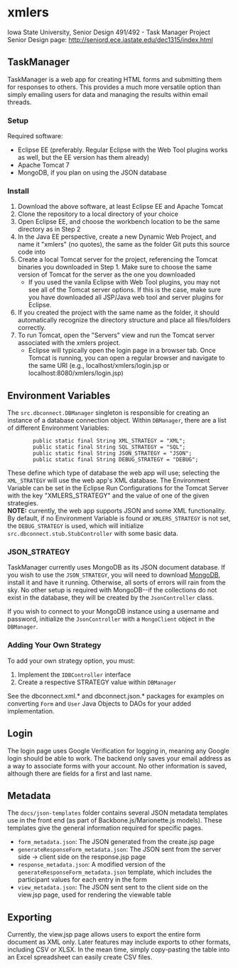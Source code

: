 xmlers
======

Iowa State University, Senior Design 491/492 - Task Manager Project  
Senior Design page: http://seniord.ece.iastate.edu/dec1315/index.html

## TaskManager
TaskManager is a web app for creating HTML forms and submitting them for responses to others. 
This provides a much more versatile option than simply emailing users for data and managing the results within email threads.

### Setup
Required software:

* Eclipse EE (preferably. Regular Eclipse with the Web Tool plugins works as well, but the EE version has them already)
* Apache Tomcat 7
* MongoDB, if you plan on using the JSON database

### Install
1. Download the above software, at least Eclipse EE and Apache Tomcat
2. Clone the repository to a local directory of your choice
3. Open Eclipse EE, and choose the workbench location to be the same directory as in Step 2
4. In the Java EE perspective, create a new Dynamic Web Project, and name it "xmlers" (no quotes), the same as the folder Git puts this source code into
5. Create a local Tomcat server for the project, referencing the Tomcat binaries you downloaded in Step 1. Make sure to choose the same version of Tomcat for the server as the one you downloaded
    * If you used the vanila Eclipse with Web Tool plugins, you may not see all of the Tomcat server options. If this is the case, make sure you have downloaded all JSP/Java web tool and server plugins for Eclipse.
6. If you created the project with the same name as the folder, it should automatically recognize the directory structure and place all files/folders correctly.
7. To run Tomcat, open the "Servers" view and run the Tomcat server associated with the xmlers project.
    * Eclipse will typically open the login page in a browser tab. Once Tomcat is running, you can open a regular browser and navigate to the same URI (e.g., localhost/xmlers/login.jsp or localhost:8080/xmlers/login.jsp)

## Environment Variables
The `src.dbconnect.DBManager` singleton is responsible for creating an instance of a database connection object. Within `DBManager`, there are a list of different Environment Variables:

```
        public static final String XML_STRATEGY = "XML";  
        public static final String SQL_STRATEGY = "SQL";  
        public static final String JSON_STRATEGY = "JSON";  
        public static final String DEBUG_STRATEGY = "DEBUG";  
```

These define which type of database the web app will use; selecting the `XML_STRATEGY` will use the web app's XML database. The Environment Variable can be set in the Eclipse Run Configurations for the Tomcat Server with the key "XMLERS_STRATEGY" and the value of one of the given strategies.  
**NOTE:** currently, the web app supports JSON and some XML functionality.  
By default, if no Environment Variable is found or `XMLERS_STRATEGY` is not set, the `DEBUG_STRATEGY` is used, which will initialize `src.dbconnect.stub.StubController` with some basic data.  

### JSON_STRATEGY
TaskManager currently uses MongoDB as its JSON document database. If you wish to use the `JSON_STRATEGY`, you will need to download [MongoDB](http://www.mongodb.org/downloads), install it and have it running. Otherwise, all sorts of errors will rain from the sky. No other setup is required with MongoDB--if the collections do not exist in the database, they will be created by the `JsonController` class.

If you wish to connect to your MongoDB instance using a username and password, initialize the `JsonController` with a `MongoClient` object in the `DBManager`.

### Adding Your Own Strategy
To add your own strategy option, you must:

1. Implement the `IDBController` interface
2. Create a respective STRATEGY value within `DBManager`

See the dbconnect.xml.* and dbconnect.json.* packages for examples on converting `Form` and `User` Java Objects to DAOs for your added implementation.

## Login
The login page uses Google Verification for logging in, meaning any Google login should be able to work. The backend only saves your email address as a way to associate forms with your account. No other information is saved, although there are fields for a first and last name.

## Metadata
The `docs/json-templates` folder contains several JSON metadata templates use in the front end (as part of Backbone.js/Marionette.js models). These templates give the general information required for specific pages.
* `form_metadata.json`: The JSON generated from the create.jsp page
* `generateResponseForm_metadata.json`: The JSON sent from the server side -> client side on the response.jsp page
* `response_metadata.json`: A modified version of the `generateResponseForm_metadata.json` template, which includes the participant values for each entry in the form
* `view_metadata.json`: The JSON sent sent to the client side on the view.jsp page, used for rendering the viewable table

## Exporting
Currently, the view.jsp page allows users to export the entire form document as XML only. Later features may include exports to other formats, including CSV or XLSX. In the mean time, simply copy-pasting the table into an Excel spreadsheet can easily create CSV files.
